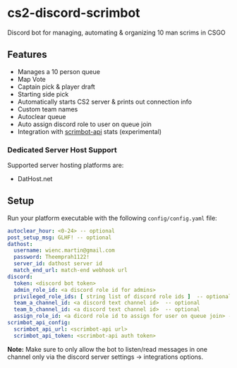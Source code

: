 # cs2-discord-scrimbot

Discord bot for managing, automating & organizing 10 man scrims in CSGO

## Features

- Manages a 10 person queue
- Map Vote
- Captain pick & player draft
- Starting side pick
- Automatically starts CS2 server & prints out connection info
- Custom team names
- Autoclear queue
- Auto assign discord role to user on queue join
- Integration with [scrimbot-api](https://github.com/Martig3/scrimbot-api) stats (experimental)

### Dedicated Server Host Support

Supported server hosting platforms are:

- DatHost.net

## Setup

Run your platform executable with the following `config/config.yaml` file:

```yaml
autoclear_hour: <0-24> -- optional
post_setup_msg: GLHF! -- optional
dathost:
  username: wienc.martin@gmail.com
  password: Theemprah1122!
  server_id: dathost server id
  match_end_url: match-end webhook url
discord:
  token: <discord bot token>
  admin_role_id: <a discord role id for admins>
  privileged_role_ids: [ string list of discord role ids ]  -- optional
  team_a_channel_id: <a discord text channel id>  -- optional
  team_b_channel_id: <a discord text channel id>  -- optional
  assign_role_id: <a dicord role id to assign for user on queue join> -- optional
scrimbot_api_config:
  scrimbot_api_url: <scrimbot-api url>
  scrimbot_api_token: <scrimbot-api auth token>
```
**Note:** Make sure to only allow the bot to listen/read messages in one channel only via the discord server settings -> integrations options.
